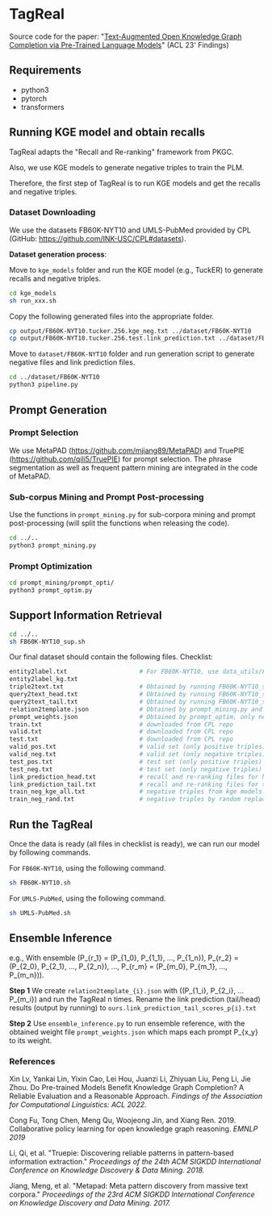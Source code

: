 # TagReal

Source code for the paper: "[Text-Augmented Open Knowledge Graph Completion via
Pre-Trained Language Models]()" (ACL 23' Findings)


## Requirements

- python3 
- pytorch 
- transformers 

## Running KGE model and obtain recalls

TagReal adapts the "Recall and Re-ranking" framework from PKGC.

Also, we use KGE models to generate negative triples to train the PLM.

Therefore, the first step of TagReal is to run KGE models and get the recalls and negative triples.

### Dataset Downloading

We use the datasets FB60K-NYT10 and UMLS-PubMed provided by CPL (GitHub: https://github.com/INK-USC/CPL#datasets).


**Dataset generation process**:

Move to `kge_models` folder and run the KGE model (e.g., TuckER) to generate recalls and negative triples.

``` bash
cd kge_models
sh run_xxx.sh
```

Copy the following generated files into the appropriate folder.

``` bash
cp output/FB60K-NYT10.tucker.256.kge_neg.txt ../dataset/FB60K-NYT10
cp output/FB60K-NYT10.tucker.256.test.link_prediction.txt ../dataset/FB60K-NYT10
```

Move to `dataset/FB60K-NYT10` folder and run generation script to generate negative files and link prediction files.

``` bash
cd ../dataset/FB60K-NYT10
python3 pipeline.py
```

## Prompt Generation


### Prompt Selection
We use MetaPAD (https://github.com/mjiang89/MetaPAD) and TruePIE (https://github.com/qili5/TruePIE) for prompt selection.
The phrase segmentation as well as frequent pattern mining are integrated in the code of MetaPAD. 


### Sub-corpus Mining and Prompt Post-processing
Use the functions in `prompt_mining.py` for sub-corpora mining and prompt post-processing (will split the functions when releasing the code).

``` bash
cd ../..
python3 prompt_mining.py
```

### Prompt Optimization

``` bash
cd prompt_mining/prompt_opti/
python3 prompt_optim.py
```


## Support Information Retrieval

``` bash
cd ../..
sh FB60K-NYT10_sup.sh
```

Our final dataset should contain the following files.
Checklist:
``` bash
entity2label.txt                    # For FB60K-NYT10, use data_utils/FBNYT_mapping.ipynb to generate mapping. For UMLS-PubMed, use data_utils/UMLS_mapping.ipynb.
entity2label_kg.txt                 
triple2text.txt                     # Obtained by running FB60K-NYT10_sup.sh / UMLS-PubMed_sup.sh
query2text_head.txt                 # Obtained by running FB60K-NYT10_sup.sh / UMLS-PubMed_sup.sh
query2text_tail.txt                 # Obtained by running FB60K-NYT10_sup.sh / UMLS-PubMed_sup.sh
relation2template.json              # Obtained by prompt_mining.py and prompt_optim.py.
prompt_weights.json                 # Obtained by prompt_optim, only needed when run ensemble_inference.py
train.txt                           # downloaded from CPL repo
valid.txt                           # downloaded from CPL repo
test.txt                            # downloaded from CPL repo
valid_pos.txt                       # valid set (only positive triples) for triple classification, obtained by pipeline.py
valid_neg.txt                       # valid set (only negative triples) for triple classification, obtained by pipeline.py
test_pos.txt                        # test set (only positive triples) for triple classification, obtained by pipeline.py
test_neg.txt                        # test set (only negative triples) for triple classification, obtained by pipeline.py
link_prediction_head.txt            # recall and re-ranking files for head entity link prediction, obtained by pipeline.py with the recalls from KGE
link_prediction_tail.txt            # recall and re-ranking files for tail entity link prediction, obtained by pipeline.py with the recalls from KGE
train_neg_kge_all.txt               # negative triples from kge models for training, obtained by pipeline.py
train_neg_rand.txt                  # negative triples by random replacement for training, obtained by pipeline.py
```

## Run the TagReal 

Once the data is ready (all files in checklist is ready), we can run our model by following commands.

For `FB60K-NYT10`, using the following command.

``` bash
sh FB60K-NYT10.sh
```

For `UMLS-PubMed`, using the following command.

``` bash
sh UMLS-PubMed.sh
```

## Ensemble Inference

e.g., With ensemble (P_{r_1} = (P_{1_0}, P_{1_1}, ..., P_{1_n}), P_{r_2} = (P_{2_0}, P_{2_1}, ..., P_{2_n}), ..., P_{r_m} = (P_{m_0}, P_{m_1}, ..., P_{m_n})).

**Step 1**
We create ``` relation2template_{i}.json ``` with ((P_{1_i}, P_{2_i}, ... P_{m_i}) and run the TagReal n times.
Rename the link prediction (tail/head) results (output by running) to ``` ours.link_prediction_tail_scores_p{i}.txt ```

**Step 2**
Use ``` ensemble_inference.py ``` to run ensemble reference, with the obtained weight file ``` prompt_weights.json ``` which maps each prompt P_{x_y} to its weight.


### References
Xin Lv, Yankai Lin, Yixin Cao, Lei Hou, Juanzi Li, Zhiyuan Liu, Peng Li, Jie Zhou. Do Pre-trained Models Benefit Knowledge Graph Completion? A Reliable Evaluation and a Reasonable Approach. *Findings of the Association for Computational Linguistics: ACL 2022.*

Cong Fu, Tong Chen, Meng Qu, Woojeong Jin, and Xiang Ren. 2019. Collaborative policy learning for open knowledge graph reasoning. *EMNLP 2019*

Li, Qi, et al. "Truepie: Discovering reliable patterns in pattern-based information extraction." *Proceedings of the 24th ACM SIGKDD International Conference on Knowledge Discovery & Data Mining. 2018.*

Jiang, Meng, et al. "Metapad: Meta pattern discovery from massive text corpora." *Proceedings of the 23rd ACM SIGKDD International Conference on Knowledge Discovery and Data Mining. 2017.*
